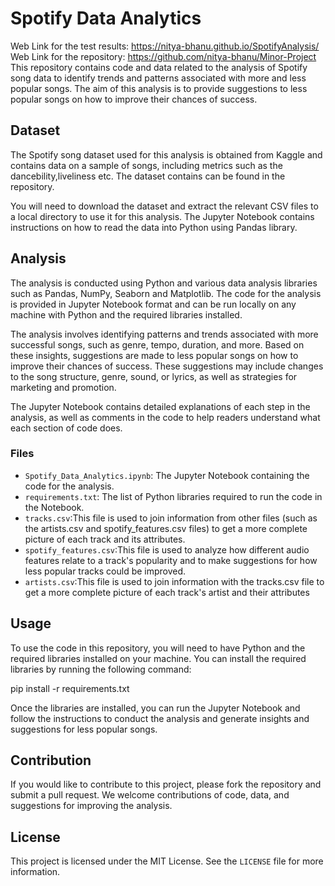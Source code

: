 # Spotify Data Analytics
Web Link for the test results: https://nitya-bhanu.github.io/SpotifyAnalysis/ <br>
Web Link for the repository: https://github.com/nitya-bhanu/Minor-Project
This repository contains code and data related to the analysis of Spotify song data to identify trends and patterns associated with more and less popular songs. The aim of this analysis is to provide suggestions to less popular songs on how to improve their chances of success.

## Dataset

The Spotify song dataset used for this analysis is obtained from Kaggle and contains data on a sample of songs, including metrics such as the dancebility,liveliness etc. The dataset contains can be found in the repository.

You will need to download the dataset and extract the relevant CSV files to a local directory to use it for this analysis. The Jupyter Notebook contains instructions on how to read the data into Python using Pandas library.

## Analysis

The analysis is conducted using Python and various data analysis libraries such as Pandas, NumPy, Seaborn and Matplotlib. The code for the analysis is provided in Jupyter Notebook format and can be run locally on any machine with Python and the required libraries installed.

The analysis involves identifying patterns and trends associated with more successful songs, such as genre, tempo, duration, and more. Based on these insights, suggestions are made to less popular songs on how to improve their chances of success. These suggestions may include changes to the song structure, genre, sound, or lyrics, as well as strategies for marketing and promotion.

The Jupyter Notebook contains detailed explanations of each step in the analysis, as well as comments in the code to help readers understand what each section of code does.

### Files

- `Spotify_Data_Analytics.ipynb`: The Jupyter Notebook containing the code for the analysis.
- `requirements.txt`: The list of Python libraries required to run the code in the Notebook.
- `tracks.csv`:This file is used to join information from other files (such as the artists.csv and spotify_features.csv files) to get a more complete picture of each track and its attributes.
- `spotify_features.csv`:This file is used to analyze how different audio features relate to a track's popularity and to make suggestions for how less popular tracks could be improved.
- `artists.csv`:This file is used to join information with the tracks.csv file to get a more complete picture of each track's artist and their attributes

## Usage

To use the code in this repository, you will need to have Python and the required libraries installed on your machine. You can install the required libraries by running the following command:

pip install -r requirements.txt


Once the libraries are installed, you can run the Jupyter Notebook and follow the instructions to conduct the analysis and generate insights and suggestions for less popular songs.

## Contribution

If you would like to contribute to this project, please fork the repository and submit a pull request. We welcome contributions of code, data, and suggestions for improving the analysis.

## License

This project is licensed under the MIT License. See the `LICENSE` file for more information.
